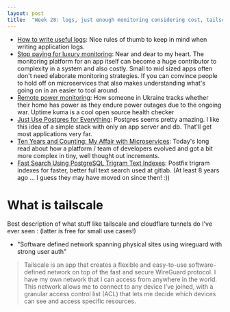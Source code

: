 ```yaml
---
layout: post
title:  "Week 28: logs, just enough monitoring considering cost, tailscale ukraine uptime kuma, postgres"
---
```


* [How to write useful logs](https://medium.com/@yuliya.dzemidovich/how-to-write-useful-logs-4b1e2bfb2433): Nice rules of thumb to keep in mind when writing application logs.
* [Stop paying for luxury monitoring](https://maya-krishnan.medium.com/stop-paying-for-luxury-monitoring-22fa09824b50): Near and dear to my heart. The monitoring platform for an app itself can become a huge contributor to complexity in a system and also costly. Small to mid sized apps often don't need elaborate monitoring strategies. If you can convince people to hold off on microservices that also makes understanding what's going on in an easier to tool around.
* [Remote power monitoring](https://monobit.dev/blog/remote-power-monitoring?ck_subscriber_id=185275687): How someone in Ukraine tracks whether their home has power as they endure power outages due to the ongoing war. Uptime kuma is a cool open source health checker
* [Just Use Postgres for Everything](https://www.amazingcto.com/postgres-for-everything/): Postgres seems pretty amazing. I like this idea of a simple stack with only an app server and db. That'll get most applications very far.
* [Ten Years and Counting: My Affair with Microservices](https://blog.allegro.tech/2024/04/ten-years-microservices.html): Today's long read about how a platform / team of developers evolved and got a bit more complex in tiny, well thought out increments.
* [Fast Search Using PostgreSQL Trigram Text Indexes](https://about.gitlab.com/blog/2016/03/18/fast-search-using-postgresql-trigram-indexes/): Postfix trigram indexes for faster, better full text search used at gitlab. (At least 8 years ago ... I guess they may have moved on since then! :)) 

# What is tailscale

Best description of what stuff like tailscale and cloudflare tunnels do I've ever seen : (latter is free for small use cases!)

* "Software defined network spanning physical sites using wireguard with strong user auth"

> Tailscale is an app that creates a flexible and easy-to-use software-defined network on top of the fast and secure WireGuard protocol. I have my own network that I can access from anywhere in the world. This network allows me to connect to any device I’ve joined, with a granular access control list (ACL) that lets me decide which devices can see and access specific resources.
